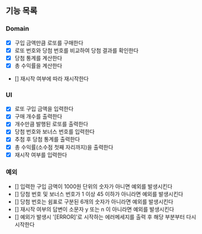 ## 기능 목록

### Domain

- [x] 구입 금액만큼 로또를 구매한다
- [x] 로또 번호와 당첨 번호를 비교하여 당첨 결과를 확인한다
- [x] 당첨 통계를 계산한다
- [x] 총 수익률을 계산한다
- [] 재시작 여부에 따라 재시작한다

### UI

- [x] 로또 구입 금액을 입력한다
- [x] 구매 개수를 출력한다
- [x] 개수만큼 발행된 로또를 출력한다
- [x] 당첨 번호와 보너스 번호를 입력한다
- [x] 추첨 후 당첨 통계를 출력한다
- [x] 총 수익률(소수점 첫째 자리까지)을 출력한다
- [x] 재시작 여부를 입력한다

### 예외

- [] 입력한 구입 금액이 1000원 단위의 숫자가 아니면 예외를 발생시킨다
- [] 당첨 번호 및 보너스 번호가 1 이상 45 이하가 아니라면 예외를 발생시킨다
- [] 당첨 번호는 쉼표로 구분된 6개의 숫자가 아니라면 예외를 발생시킨다
- [] 재시작 여부의 답변이 소문자 y 또는 n 이 아니라면 예외를 발생시킨다
- [] 예외가 발생시 '[ERROR]'로 시작하는 에러메세지를 출력 후 해당 부분부터 다시 시작한다
